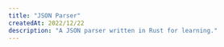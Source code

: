 ```yaml
---
title: "JSON Parser"
createdAt: 2022/12/22
description: "A JSON parser written in Rust for learning."
---
```


